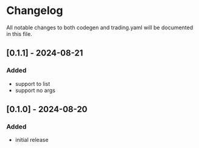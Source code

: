 # Changelog
All notable changes to both codegen and trading.yaml will be documented in this file.

## [0.1.1] - 2024-08-21
### Added
- support to list
- support no args

## [0.1.0] - 2024-08-20
### Added
- initial release
